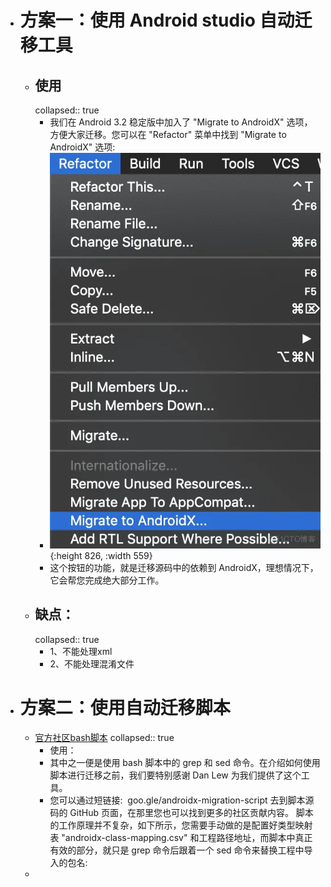 - # 方案一：使用 Android studio 自动迁移工具
	- ## 使用
	  collapsed:: true
		- 我们在 Android 3.2 稳定版中加入了 "Migrate to AndroidX" 选项，方便大家迁移。您可以在 "Refactor" 菜单中找到 "Migrate to AndroidX" 选项:
		- ![image.png](../assets/image_1675394438826_0.png){:height 826, :width 559}
		- 这个按钮的功能，就是迁移源码中的依赖到 AndroidX，理想情况下，它会帮您完成绝大部分工作。
	- ## 缺点：
	  collapsed:: true
		- 1、不能处理xml
		- 2、不能处理混淆文件
- # 方案二：使用自动迁移脚本
	- [官方社区bash脚本](https://github.com/smithasanehalli/androidx-migration)
	  collapsed:: true
		- 使用：
		- 其中之一便是使用 bash 脚本中的 grep 和 sed 命令。在介绍如何使用脚本进行迁移之前，我们要特别感谢 Dan Lew 为我们提供了这个工具。
		- 您可以通过短链接: ​ ​goo.gle/androidx-migration-script​​ 去到脚本源码的 GitHub 页面，在那里您也可以找到更多的社区贡献内容。
		  脚本的工作原理并不复杂，如下所示，您需要手动做的是配置好类型映射表 "androidx-class-mapping.csv" 和工程路径地址，而脚本中真正有效的部分，就只是 grep 命令后跟着一个 sed 命令来替换工程中导入的包名:
	-